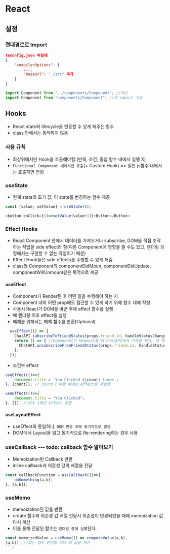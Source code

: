 # React
## 설정
### 절대경로로 Import
```json
tsconfig.json 파일에
{
    "compilerOptions": {
        ...,
        "baseUrl": "./src" 추가
    }
}
```
```typescript
import Component from "../components/Component"; //대신
import Component from "components/Component"; //로 import 가능
```

## Hooks
- React state와 lifecycle을 연동할 수 있게 해주는 함수
- class 안에서는 동작하지 않음
### 사용 규칙
- 최상위에서만 Hook을 호출해야함.(반복, 조건, 중첩 함수 내에서 실행 X)
- `Functional Component 내에서만 호출`(+ Custom Hook) => 일반 js함수 내에서는 호출하면 안됨
### useState
- 현재 state의 초기 값, 이 state를 변경하는 함수 제공
```typescript
const [value, setValue] = useState(0);

<button onClick={()=>setValue(value+1)}>Button</Button>
```
### Effect Hooks
- React Component 안에서 데이터를 가져오거나 subscribe, DOM을 직접 조작하는 작업을 side effect라 함(다른 Component에 영향을 줄 수도 있고, 렌더링 과정에서는 구현할 수 없는 작업이기 때문)
- Effect Hook들은 side effects를 수행할 수 있게 해줌
- class형 Component의 componentDidMoun, componentDidUpdate, componentWillUnmount같은 목적으로 제공
#### useEffect
- Component가 Render된 후 어떤 일을 수행해야 하는 지
- Component 내의 어떤 prop에도 접근할 수 있게 하기 위해 함수 내에 작성
- 사용시 React가 DOM을 바꾼 후에 effect 함수를 실행
- 매 렌더링 이후 effect를 실행
- 해제를 위해서는 해제 함수를 반환(Optional)
```typescript
  useEffect(() => {
    ChatAPI.subscribeToFriendStatus(props.friend.id, handleStatusChange);
    return () => { //Component가 Unmount될 때 ChatAPI에서 구독을 해지, 재 렌더링이 일어나 effect를 재실행하기 전에도 해지
      ChatAPI.unsubscribeFromFriendStatus(props.friend.id, handleStatusChange);
    };
  });
```
- 조건부 effect
```typescript
useEffect(()=>{
    document.title = `You Clicked ${count} times`;
}, [count]); // count가 바뀔 때에만 effect를 재실행

useEffect(()=>{
    document.title = "You Clicked";
}, []); //최초 1회만 effect 실행
```
#### useLayoutEffect
- useEffect와 동일하나, `DOM 변경 후에 동기적으로 발생`
- DOM에서 Layout을 읽고 동기적으로 Re-rendering하는 경우 사용

### useCallback --- todo: callback 함수 알아보기
- Memoization된 Callback 반환
- inline callback과 의존성 값의 배열을 전달
```typescript
const callbackFunction = useCallback(()=>{
    doSomething(a,b);
}, [a,b]);
```

### useMemo
- memoization된 값을 반환
- create 함수와 의존성 값 배열 전달시 의존성이 변경되었을 때에 memoization 값 다시 계산
- 이를 통해 전달된 함수는 `렌더링 중에 실행`된다.
```typescript
const memoizedValue = useMemo(() => computeValue(a,b), 
[a,b]); //없는 경우 렌더링 마다 새 값을 계산
```r